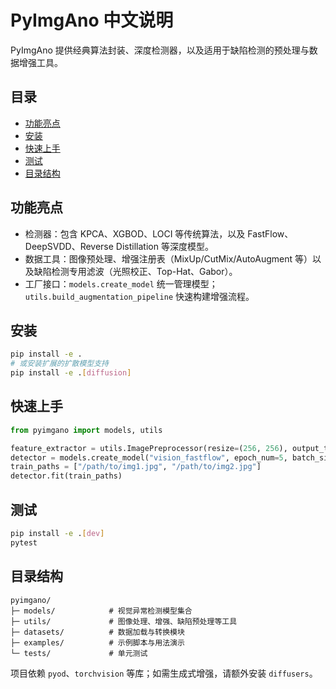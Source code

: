 # PyImgAno 中文说明

PyImgAno 提供经典算法封装、深度检测器，以及适用于缺陷检测的预处理与数据增强工具。

## 目录

- [功能亮点](#功能亮点)
- [安装](#安装)
- [快速上手](#快速上手)
- [测试](#测试)
- [目录结构](#目录结构)

## 功能亮点

- 检测器：包含 KPCA、XGBOD、LOCI 等传统算法，以及 FastFlow、DeepSVDD、Reverse Distillation 等深度模型。
- 数据工具：图像预处理、增强注册表（MixUp/CutMix/AutoAugment 等）以及缺陷检测专用滤波（光照校正、Top-Hat、Gabor）。
- 工厂接口：`models.create_model` 统一管理模型；`utils.build_augmentation_pipeline` 快速构建增强流程。

## 安装

```bash
pip install -e .
# 或安装扩展的扩散模型支持
pip install -e .[diffusion]
```

## 快速上手

```python
from pyimgano import models, utils

feature_extractor = utils.ImagePreprocessor(resize=(256, 256), output_tensor=True)
detector = models.create_model("vision_fastflow", epoch_num=5, batch_size=8)
train_paths = ["/path/to/img1.jpg", "/path/to/img2.jpg"]
detector.fit(train_paths)
```

## 测试

```bash
pip install -e .[dev]
pytest
```

## 目录结构

```text
pyimgano/
├─ models/            # 视觉异常检测模型集合
├─ utils/             # 图像处理、增强、缺陷预处理等工具
├─ datasets/          # 数据加载与转换模块
├─ examples/          # 示例脚本与用法演示
└─ tests/             # 单元测试
```

项目依赖 `pyod`、`torchvision` 等库；如需生成式增强，请额外安装 `diffusers`。
